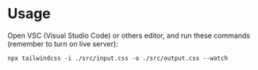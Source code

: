 # Usage

Open VSC (Visual Studio Code) or others editor, and run these commands (remember to turn on live server):

```
npx tailwindcss -i ./src/input.css -o ./src/output.css --watch
```
